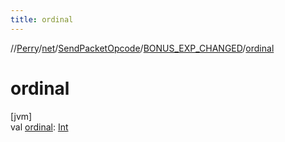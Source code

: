 ```yaml
---
title: ordinal
---
```

//[Perry](../../../../index.html)/[net](../../index.html)/[SendPacketOpcode](../index.html)/[BONUS_EXP_CHANGED](index.html)/[ordinal](ordinal.html)



# ordinal



[jvm]\
val [ordinal](ordinal.html): [Int](https://kotlinlang.org/api/latest/jvm/stdlib/kotlin/-int/index.html)




